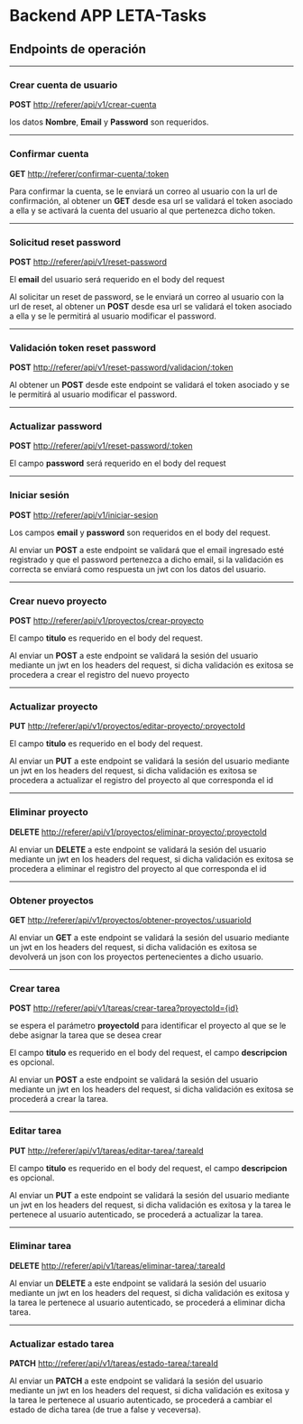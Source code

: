 # Backend APP LETA-Tasks

## Endpoints de operación

---

### Crear cuenta de usuario

**POST** <http://referer/api/v1/crear-cuenta>

los datos **Nombre**, **Email** y **Password** son requeridos.

---

### Confirmar cuenta

**GET** <http://referer/confirmar-cuenta/:token>

Para confirmar la cuenta, se le enviará un correo al usuario con la url de confirmación, al obtener un **GET** desde esa url se validará el token asociado a ella y se activará la cuenta del usuario al que pertenezca dicho token.

---

### Solicitud reset password

**POST** <http://referer/api/v1/reset-password>

El **email** del usuario será requerido en el body del request

Al solicitar un reset de password, se le enviará un correo al usuario con la url de reset, al obtener un **POST** desde esa url se validará el token asociado a ella y se le permitirá al usuario modificar el password.

---

### Validación token reset password

**POST** <http://referer/api/v1/reset-password/validacion/:token>

Al obtener un **POST** desde este endpoint se validará el token asociado y se le permitirá al usuario modificar el password.

---

### Actualizar password

**POST** <http://referer/api/v1/reset-password/:token>

El campo **password** será requerido en el body del request

---

### Iniciar sesión

**POST** <http://referer/api/v1/iniciar-sesion>

Los campos **email** y **password** son requeridos en el body del request.

Al enviar un **POST** a este endpoint se validará que el email ingresado esté registrado y que el password pertenezca a dicho email, si la validación es correcta se enviará como respuesta un jwt con los datos del usuario.

---

### Crear nuevo proyecto

**POST** <http://referer/api/v1/proyectos/crear-proyecto>

El campo **titulo** es requerido en el body del request.

Al enviar un **POST** a este endpoint se validará la sesión del usuario mediante un jwt en los headers del request, si dicha validación es exitosa se procedera a crear el registro del nuevo proyecto

---

### Actualizar proyecto

**PUT** <http://referer/api/v1/proyectos/editar-proyecto/:proyectoId>

El campo **titulo** es requerido en el body del request.

Al enviar un **PUT** a este endpoint se validará la sesión del usuario mediante un jwt en los headers del request, si dicha validación es exitosa se procedera a actualizar el registro del proyecto al que corresponda el id

---

### Eliminar proyecto

**DELETE** <http://referer/api/v1/proyectos/eliminar-proyecto/:proyectoId>

Al enviar un **DELETE** a este endpoint se validará la sesión del usuario mediante un jwt en los headers del request, si dicha validación es exitosa se procedera a eliminar el registro del proyecto al que corresponda el id

---

### Obtener proyectos

**GET** <http://referer/api/v1/proyectos/obtener-proyectos/:usuarioId>

Al enviar un **GET** a este endpoint se validará la sesión del usuario mediante un jwt en los headers del request, si dicha validación es exitosa se devolverá un json con los proyectos pertenecientes a dicho usuario.

---

### Crear tarea

**POST** <http://referer/api/v1/tareas/crear-tarea?proyectoId={id}>

se espera el parámetro **proyectoId** para identificar el proyecto al que se le debe asignar la tarea que se desea crear

El campo **titulo** es requerido en el body del request, el campo **descripcion** es opcional.

Al enviar un **POST** a este endpoint se validará la sesión del usuario mediante un jwt en los headers del request, si dicha validación es exitosa se procederá a crear la tarea.

---

### Editar tarea

**PUT** <http://referer/api/v1/tareas/editar-tarea/:tareaId>

El campo **titulo** es requerido en el body del request, el campo **descripcion** es opcional.

Al enviar un **PUT** a este endpoint se validará la sesión del usuario mediante un jwt en los headers del request, si dicha validación es exitosa y la tarea le pertenece al usuario autenticado, se procederá a actualizar la tarea.

---

### Eliminar tarea

**DELETE** <http://referer/api/v1/tareas/eliminar-tarea/:tareaId>

Al enviar un **DELETE** a este endpoint se validará la sesión del usuario mediante un jwt en los headers del request, si dicha validación es exitosa y la tarea le pertenece al usuario autenticado, se procederá a eliminar dicha tarea.

---

### Actualizar estado tarea

**PATCH** <http://referer/api/v1/tareas/estado-tarea/:tareaId>

Al enviar un **PATCH** a este endpoint se validará la sesión del usuario mediante un jwt en los headers del request, si dicha validación es exitosa y la tarea le pertenece al usuario autenticado, se procederá a cambiar el estado de dicha tarea (de true a false y veceversa).
